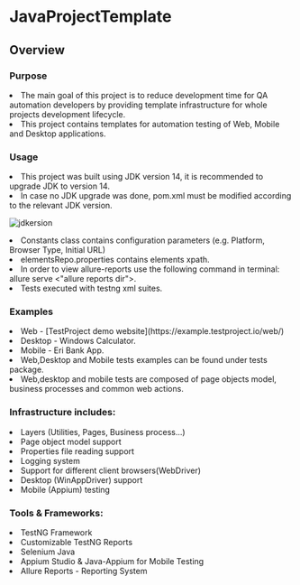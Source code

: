 # JavaProjectTemplate

## Overview

### Purpose

<li> The main goal of this project is to reduce development time for QA automation developers by providing template infrastructure for whole projects development lifecycle.
<li> This project contains templates for automation testing of Web, Mobile and Desktop applications.

### Usage
<li> This project was built using JDK version 14, it is recommended to upgrade JDK to version 14.
<li> In case no JDK upgrade was done, pom.xml must be modified according to the relevant JDK version.

![jdkersion](https://user-images.githubusercontent.com/74132643/157055818-3d0738d4-6569-4d8b-9419-dd758b7fcae6.PNG)

<li> Constants class contains configuration parameters (e.g. Platform, Browser Type, Initial URL)
<li> elementsRepo.properties contains elements xpath.
<li> In order to view allure-reports use the following command in terminal: allure serve <"allure reports dir">.
<li> Tests executed with testng xml suites.

### Examples

<li> Web - [TestProject demo website](https://example.testproject.io/web/)
<li> Desktop - Windows Calculator.
<li> Mobile - Eri Bank App.
<li> Web,Desktop and Mobile tests examples can be found under tests package.
<li> Web,desktop and mobile tests are composed of page objects model, business processes and common web actions.

### Infrastructure includes:

<li>Layers (Utilities, Pages, Business process...)
<li>Page object model support
<li>Properties file reading support
<li>Logging system
<li>Support for different client browsers(WebDriver)
<li>Desktop (WinAppDriver) support
<li>Mobile (Appium) testing

### Tools & Frameworks:

<li>TestNG Framework
<li>Customizable TestNG Reports
<li>Selenium Java
<li>Appium Studio & Java-Appium for Mobile Testing
<li>Allure Reports - Reporting System

